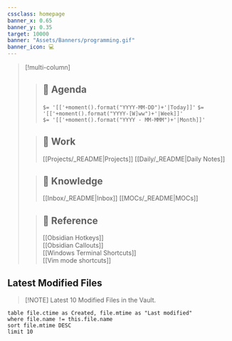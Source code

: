 ```yaml
---
cssclass: homepage
banner_x: 0.65
banner_y: 0.35
target: 10000
banner: "Assets/Banners/programming.gif"
banner_icon: 💻
---
```


> [!multi-column]
>
>> ## 📆 Agenda
>> `$= '[['+moment().format("YYYY-MM-DD")+'|Today]]'`
>> `$= '[['+moment().format("YYYY-[W]ww")+'|Week]]'`  
>> `$= '[['+moment().format("YYYY - MM-MMM")+'|Month]]'`  
>  
>> ## 💼 Work
>> [[Projects/_README|Projects]]
>> [[Daily/_README|Daily Notes]]
>  
>> ## 🧠 Knowledge  
>> [[Inbox/_README|Inbox]]
>> [[MOCs/_README|MOCs]]
> 
>> ## 📃 Reference  
>> [[Obsidian Hotkeys]]  
>> [[Obsidian Callouts]]  
>> [[Windows Terminal Shortcuts]]  
>> [[Vim mode shortcuts]]  
>

## Latest Modified Files

> [!NOTE] Latest 10 Modified Files in the Vault.

```dataview  
table file.ctime as Created, file.mtime as "Last modified"  
where file.name != this.file.name  
sort file.mtime DESC  
limit 10  
```